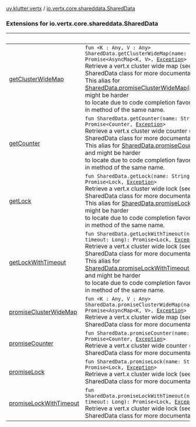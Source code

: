 [uy.klutter.vertx](../index.md) / [io.vertx.core.shareddata.SharedData](.)


### Extensions for io.vertx.core.shareddata.SharedData

|&nbsp;|&nbsp;|
|---|---|
| [getClusterWideMap](get-cluster-wide-map.md) | <code>fun <K : Any, V : Any> SharedData.getClusterWideMap(name: String): Promise<AsyncMap<K, V>, [Exception](http://docs.oracle.com/javase/6/docs/api/java/lang/Exception.html)></code><br/>Retrieve a vert.x cluster wide map (see Vert.x SharedData class for more documentation)<br/>This alias for [SharedData.promiseClusterWideMap(name)](#) and might be harder<br/>to locate due to code completion favoring the built-in method of the same name. |
| [getCounter](get-counter.md) | <code>fun SharedData.getCounter(name: String): Promise<Counter, [Exception](http://docs.oracle.com/javase/6/docs/api/java/lang/Exception.html)></code><br/>Retrieve a vert.x cluster wide counter (see Vert.x SharedData class for more documentation)<br/>This alias for [SharedData.promiseCounter(name)](#) and might be harder<br/>to locate due to code completion favoring the built-in method of the same name. |
| [getLock](get-lock.md) | <code>fun SharedData.getLock(name: String): Promise<Lock, [Exception](http://docs.oracle.com/javase/6/docs/api/java/lang/Exception.html)></code><br/>Retrieve a vert.x cluster wide lock (see Vert.x SharedData class for more documentation)<br/>This alias for [SharedData.promiseLock(name)](#) and might be harder<br/>to locate due to code completion favoring the built-in method of the same name. |
| [getLockWithTimeout](get-lock-with-timeout.md) | <code>fun SharedData.getLockWithTimeout(name: String, timeout: Long): Promise<Lock, [Exception](http://docs.oracle.com/javase/6/docs/api/java/lang/Exception.html)></code><br/>Retrieve a vert.x cluster wide lock (see Vert.x SharedData class for more documentation)<br/>This alias for [SharedData.promiseLockWithTimeout(name,timeout)](#) and might be harder<br/>to locate due to code completion favoring the built-in method of the same name. |
| [promiseClusterWideMap](promise-cluster-wide-map.md) | <code>fun <K : Any, V : Any> SharedData.promiseClusterWideMap(name: String): Promise<AsyncMap<K, V>, [Exception](http://docs.oracle.com/javase/6/docs/api/java/lang/Exception.html)></code><br/>Retrieve a vert.x cluster wide map (see Vert.x SharedData class for more documentation) |
| [promiseCounter](promise-counter.md) | <code>fun SharedData.promiseCounter(name: String): Promise<Counter, [Exception](http://docs.oracle.com/javase/6/docs/api/java/lang/Exception.html)></code><br/>Retrieve a vert.x cluster wide counter (see Vert.x SharedData class for more documentation) |
| [promiseLock](promise-lock.md) | <code>fun SharedData.promiseLock(name: String): Promise<Lock, [Exception](http://docs.oracle.com/javase/6/docs/api/java/lang/Exception.html)></code><br/>Retrieve a vert.x cluster wide lock (see Vert.x SharedData class for more documentation) |
| [promiseLockWithTimeout](promise-lock-with-timeout.md) | <code>fun SharedData.promiseLockWithTimeout(name: String, timeout: Long): Promise<Lock, [Exception](http://docs.oracle.com/javase/6/docs/api/java/lang/Exception.html)></code><br/>Retrieve a vert.x cluster wide lock (see Vert.x SharedData class for more documentation) |
